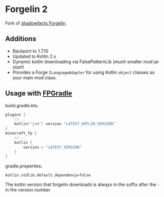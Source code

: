 # Forgelin 2
Fork of [shadowfacts Forgelin](https://github.com/shadowfacts/Forgelin).

## Additions
- Backport to 1.7.10
- Updated to Kotlin 2.x
- Dynamic kotlin downloading via FalsePatternLib (much smaller mod jar size!)
- Provides a Forge `ILanguageAdapter` for using Kotlin `object` classes as your main mod class.

## Usage with [FPGradle](https://github.com/Falsepattern/Examplemod)

build.gradle.kts:
```kotlin
plugins {
    //...
    kotlin("jvm") version "LATEST_KOTLIN_VERSION"
}
minecraft_fp {
    //...
    kotlin {
        version = "LATEST_VERSION"
    }
}
```
gradle.properties:
```properties
kotlin.stdlib.default.dependency=false
```

The kotlin version that forgelin downloads is always in the suffix after the `-` in the version number